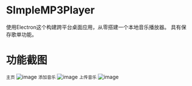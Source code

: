 # SImpleMP3Player
使用Electron这个构建跨平台桌面应用，从零搭建一个本地音乐播放器。
具有保存歌单功能。
# 功能截图
`主页`
![image](https://github.com/zqk666/SImpleMP3Player/blob/main/images/1.png)
`添加音乐`
![image](https://github.com/zqk666/SImpleMP3Player/blob/main/images/2.png)
`上传音乐`
![image](https://github.com/zqk666/SImpleMP3Player/blob/main/images/3.png)
